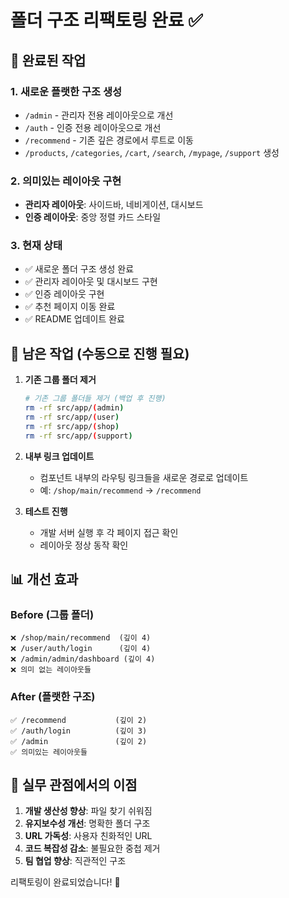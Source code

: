 # 폴더 구조 리팩토링 완료 ✅

## 🎯 완료된 작업

### 1. 새로운 플랫한 구조 생성
- `/admin` - 관리자 전용 레이아웃으로 개선
- `/auth` - 인증 전용 레이아웃으로 개선
- `/recommend` - 기존 깊은 경로에서 루트로 이동
- `/products`, `/categories`, `/cart`, `/search`, `/mypage`, `/support` 생성

### 2. 의미있는 레이아웃 구현
- **관리자 레이아웃**: 사이드바, 네비게이션, 대시보드
- **인증 레이아웃**: 중앙 정렬 카드 스타일

### 3. 현재 상태
- ✅ 새로운 폴더 구조 생성 완료
- ✅ 관리자 레이아웃 및 대시보드 구현
- ✅ 인증 레이아웃 구현
- ✅ 추천 페이지 이동 완료
- ✅ README 업데이트 완료

## 🚨 남은 작업 (수동으로 진행 필요)

1. **기존 그룹 폴더 제거**
   ```bash
   # 기존 그룹 폴더들 제거 (백업 후 진행)
   rm -rf src/app/(admin)
   rm -rf src/app/(user)
   rm -rf src/app/(shop)
   rm -rf src/app/(support)
   ```

2. **내부 링크 업데이트**
   - 컴포넌트 내부의 라우팅 링크들을 새로운 경로로 업데이트
   - 예: `/shop/main/recommend` → `/recommend`

3. **테스트 진행**
   - 개발 서버 실행 후 각 페이지 접근 확인
   - 레이아웃 정상 동작 확인

## 📊 개선 효과

### Before (그룹 폴더)
```
❌ /shop/main/recommend  (깊이 4)
❌ /user/auth/login      (깊이 4)  
❌ /admin/admin/dashboard (깊이 4)
❌ 의미 없는 레이아웃들
```

### After (플랫한 구조)
```
✅ /recommend           (깊이 2)
✅ /auth/login          (깊이 3)
✅ /admin               (깊이 2)
✅ 의미있는 레이아웃들
```

## 🎉 실무 관점에서의 이점

1. **개발 생산성 향상**: 파일 찾기 쉬워짐
2. **유지보수성 개선**: 명확한 폴더 구조
3. **URL 가독성**: 사용자 친화적인 URL
4. **코드 복잡성 감소**: 불필요한 중첩 제거
5. **팀 협업 향상**: 직관적인 구조

리팩토링이 완료되었습니다! 🚀
